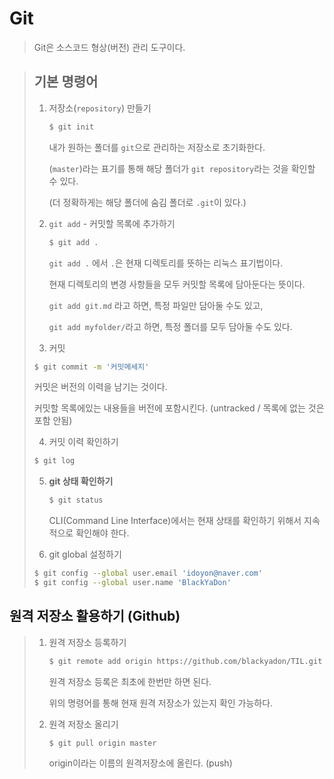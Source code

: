 # Git

> Git은 소스코드 형상(버전) 관리 도구이다.



> ## 기본 명령어
>
> 1. 저장소(`repository`) 만들기
>
>    ```bash
>    $ git init
>    ```
>
>    내가 원하는 폴더를 `git`으로 관리하는 저장소로 초기화한다.
>
>    (`master`)라는 표기를 통해 해당 폴더가 `git repository`라는 것을 확인할 수 있다.
>
>    (더 정확하게는 해당 폴더에 숨김 폴더로 `.git`이 있다.)
>
>    
>
> 2. `git add` - 커밋할 목록에 추가하기
>
>    ```bash
>    $ git add .
>    ```
>
>    `git add .` 에서 `.`은 현재 디렉토리를 뜻하는 리눅스 표기법이다.
>
>    현재 디렉토리의 변경 사항들을 모두 커밋할 목록에 담아둔다는 뜻이다.
>
>    `git add git.md` 라고 하면, 특정 파일만 담아둘 수도 있고, 
>
>    `git add myfolder/`라고 하면, 특정 폴더를 모두 담아둘 수도 있다.
>
>    
>
> 3.  커밋
>
>    ```bash
>    $ git commit -m '커밋메세지'
>    ```
>
>    커밋은 버전의 이력을 남기는 것이다. 
>
>    커밋할 목록에있는 내용들을 버전에 포함시킨다. (untracked / 목록에 없는 것은 포함 안됨)
>
> 4.  커밋 이력 확인하기
>
>    ```bash
>    $ git log
>    ```
>
>    
>
> 5. **git 상태 확인하기**
>
>    ```bash
>    $ git status
>    ```
>
>    CLI(Command Line Interface)에서는 현재 상태를 확인하기 위해서 지속적으로 확인해야 한다.
>
>    
>
> 6.  git global 설정하기
>
>    ```bash
>    $ git config --global user.email 'idoyon@naver.com'
>    $ git config --global user.name 'BlackYaDon'
>    ```
>
>    

## 원격 저장소 활용하기 (Github)

> 1. 원격 저장소 등록하기
>
>    ```bash
>    $ git remote add origin https://github.com/blackyadon/TIL.git
>    ```
>
>    원격 저장소 등록은 최초에 한번만 하면 된다.
>
>    위의 명령어를 통해 현재 원격 저장소가 있는지 확인 가능하다.
>
>    
>
> 2. 원격 저장소 올리기
>
>    ```bash
>    $ git pull origin master
>    ```
>
>    origin이라는 이름의 원격저장소에 올린다. (push)

